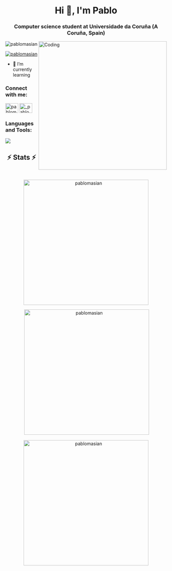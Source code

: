 <h1 align="center">Hi 👋, I'm Pablo</h1>
<h3 align="center">Computer science student at Universidade da Coruña (A Coruña, Spain)</h3>
<img align="right" alt="Coding" width="400" src="https://raw.githubusercontent.com/gist/MedRedha/fd8e2481bde2610c96b9aafde543879c/raw/88624e8d31c4295973dcb7c900dacf0edc0a6d99/coding.gif">

<p align="left"> <img src="https://komarev.com/ghpvc/?username=pablomasian&label=Profile%20views&color=0e75b6&style=flat" alt="pablomasian" /> </p>

<p align="left"> <a href="https://twitter.com/pablomasian" target="blank"><img src="https://img.shields.io/twitter/follow/pablomasian?logo=twitter&style=for-the-badge" alt="pablomasian" /></a> </p>

- 🌱 I’m currently learning

<h3 align="left">Connect with me:</h3>
<p align="left">
<a href="https://twitter.com/pablomasian" target="blank"><img align="center" src="https://raw.githubusercontent.com/rahuldkjain/github-profile-readme-generator/master/src/images/icons/Social/twitter.svg" alt="pablomasian" height="30" width="40" /></a>
<a href="https://instagram.com/_pablomasian" target="blank"><img align="center" src="https://raw.githubusercontent.com/rahuldkjain/github-profile-readme-generator/master/src/images/icons/Social/instagram.svg" alt="_pablomasian" height="30" width="40" /></a>
</p>

<h3 align="left">Languages and Tools:</h3>
<p align="left">
  <a href="https://skillicons.dev">
    <img src="https://skillicons.dev/icons?i=c,py,java,html,ocaml,octave,r,linux&perline=7" />
  </a>
</p>

<h2 align="center"> ⚡ Stats ⚡ </h2>
<br>
<div align=center>
  
<p><img width=390 src="https://github-readme-stats.vercel.app/api/top-langs?username=pablomasian&show_icons=true&locale=en&layout=compact&theme=react" alt="pablomasian" /></p>

<p>&nbsp;<img width=390 src="https://github-readme-stats.vercel.app/api?username=pablomasian&show_icons=true&locale=en&theme=react" alt="pablomasian" /></p>

<p><img width=390 align="center" src="https://github-readme-streak-stats.herokuapp.com/?user=pablomasian&theme=react" alt="pablomasian" /></p>
